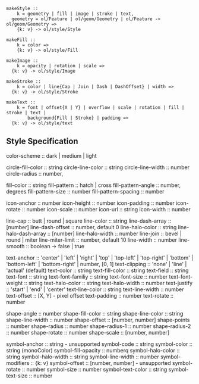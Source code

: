 ```
makeStyle ::
	k = geometry | fill | image | stroke | text,
  geometry = ol/Feature | ol/geom/Geometry | ol/Feature -> ol/geom/Geometry =>
	{k: v} -> ol/style/Style

makeFill ::
	k = color =>
	{k: v} -> ol/style/Fill

makeImage ::
	k = opacity | rotation | scale =>
  {k: v} -> ol/style/Image

makeStroke ::
	k = color | line{Cap | Join | Dash | DashOffset} | width =>
  {k: v} -> ol/style/Stroke

makeText ::
	k = font | offset{X | Y} | overflow | scale | rotation | fill | stroke | text |
	    background{Fill | Stroke} | padding =>
  {k: v} -> ol/style/text

```

## Style Specification

color-scheme :: dark | medium | light

circle-fill-color :: string
circle-line-color :: string
circle-line-width :: number
circle-radius :: number,

fill-color :: string
fill-pattern :: hatch | cross
fill-pattern-angle :: number, degrees
fill-pattern-size :: number
fill-pattern-spacing :: number

icon-anchor :: number
icon-height :: number
icon-padding :: number
icon-rotate :: number
icon-scale :: number
icon-url :: string
icon-width :: number

line-cap :: butt | round | square
line-color :: string
line-dash-array :: [number]
line-dash-offset :: number, default 0
line-halo-color :: string
line-halo-dash-array :: [number]
line-halo-width :: number
line-join :: bevel | round | miter
line-miter-limit :: number, default 10
line-width :: number
line-smooth :: boolean -> false | true

text-anchor :: 'center' | 'left' | 'right' |
	'top' | 'top-left' | 'top-right' |
	'bottom' | 'bottom-left' | 'bottom-right' |
	number, [0, 1]
text-clipping :: 'none' | 'line' | 'actual' (default)
text-color :: string
text-fill-color :: string
text-field :: string
text-font :: string
text-font-familiy :: string
text-font-size :: number
text-font-weight :: string
text-halo-color :: string
text-halo-width :: number
text-justify :: 'start' | 'end' | 'center'
text-line-color :: string
text-line-width :: number
text-offset :: [X, Y] - pixel offset
text-padding :: number
text-rotate :: number

shape-angle :: number
shape-fill-color :: string
shape-line-color :: string
shape-line-width :: number
shape-offset :: [number, number]
shape-points :: number
shape-radius :: number
shape-radius-1 :: number
shape-radius-2 :: number
shape-rotate :: number
shape-scale :: [number, number]

symbol-anchor :: string - unsupported
symbol-code :: string
symbol-color :: string (monoColor)
symbol-fill-opacity :: numberq
symbol-halo-color :: string
symbol-halo-width :: string
symbol-line-width :: number
symbol-modifiers :: {k: v}
symbol-offset :: [number, number] - unsupported
symbol-rotate :: number
symbol-size :: number
symbol-text-color :: string
symbol-text-size :: number
